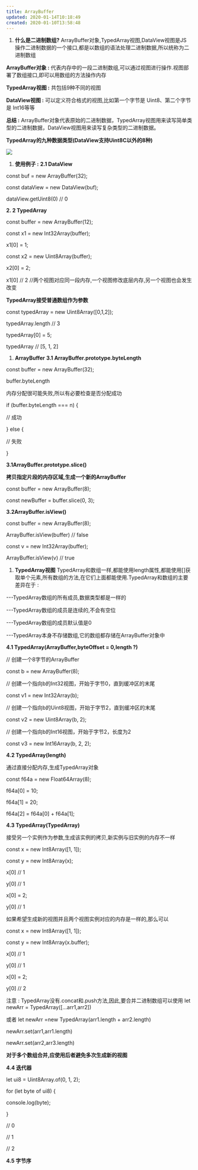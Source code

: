 ```yaml
---
title: ArrayBuffer
updated: 2020-01-14T10:18:49
created: 2020-01-10T13:58:48
---
```


1.  **什么是二进制数组?**
ArrayBuffer对象,TypedArray视图,DataView视图是JS 操作二进制数据的一个接口,都是以数组的语法处理二进制数据,所以统称为二进制数组

**ArrayBuffer对象 :** 代表内存中的一段二进制数组,可以通过视图进行操作.视图部署了数组接口,即可以用数组的方法操作内存

**TypedArray视图 :** 共包括9种不同的视图

**DataView视图 :** 可以定义符合格式的视图,比如第一个字节是 Uint8、第二个字节是 Int16等等

**总结 :** ArrayBuffer对象代表原始的二进制数据，TypedArray视图用来读写简单类型的二进制数据，DataView视图用来读写复杂类型的二进制数据。

**TypedArray的九种数据类型(DataView支持Uint8C以外的8种)**

![](C:\Users\hvgub\AppData\Local\Temp\第一笔记本\pandoc/media/image1.png)
1.  **使用例子 :**
**2.1 DataView**

const buf = new ArrayBuffer(32);

const dataView = new DataView(buf);

dataView.getUint8(0) // 0

**2. 2 TypedArray**

const buffer = new ArrayBuffer(12);

const x1 = new Int32Array(buffer);

x1\[0\] = 1;

const x2 = new Uint8Array(buffer);

x2\[0\] = 2;

x1\[0\] // 2 //两个视图对应同一段内存,一个视图修改底层内存,另一个视图也会发生改变

**TypedArray接受普通数组作为参数**

const typedArray = new Uint8Array(\[0,1,2\]);

typedArray.length // 3

typedArray\[0\] = 5;

typedArray // \[5, 1, 2\]
1.  **ArrayBuffer**
**3.1 ArrayBuffer.prototype.byteLength**

const buffer = new ArrayBuffer(32);

buffer.byteLength

内存分配很可能失败,所以有必要检查是否分配成功

if (buffer.byteLength === n) {

// 成功

} else {

// 失败

}

**3.1ArrayBuffer.prototype.slice()**

**拷贝指定片段的内存区域,生成一个新的ArrayBuffer**

const buffer = new ArrayBuffer(8);

const newBuffer = buffer.slice(0, 3);

**3.2ArrayBuffer.isView()**

const buffer = new ArrayBuffer(8);

ArrayBuffer.isView(buffer) // false

const v = new Int32Array(buffer);

ArrayBuffer.isView(v) // true
1.  **TypedArray视图**
TypedArray和数组一样,都能使用length属性,都能使用\[\]获取单个元素,所有数组的方法,在它们上面都能使用.TypedArray和数组的主要差异在于 :

---TypedArray数组的所有成员,数据类型都是一样的

---TypedArray数组的成员是连续的,不会有空位

---TypedArray数组的成员默认值是0

---TypedArray本身不存储数组,它的数组都存储在ArrayBuffer对象中

**4.1 TypedArray(ArrayBuffer,byteOffset = 0,length ?)**

// 创建一个8字节的ArrayBuffer

const b = new ArrayBuffer(8);

// 创建一个指向b的Int32视图，开始于字节0，直到缓冲区的末尾

const v1 = new Int32Array(b);

// 创建一个指向b的Uint8视图，开始于字节2，直到缓冲区的末尾

const v2 = new Uint8Array(b, 2);

// 创建一个指向b的Int16视图，开始于字节2，长度为2

const v3 = new Int16Array(b, 2, 2);

**4.2 TypedArray(length)**

通过直接分配内存,生成TypedArray对象

const f64a = new Float64Array(8);

f64a\[0\] = 10;

f64a\[1\] = 20;

f64a\[2\] = f64a\[0\] + f64a\[1\];

**4.3 TypedArray(TypedArray)**

接受另一个实例作为参数,生成该实例的拷贝,新实例与旧实例的内存不一样

const x = new Int8Array(\[1, 1\]);

const y = new Int8Array(x);

x\[0\] // 1

y\[0\] // 1

x\[0\] = 2;

y\[0\] // 1

如果希望生成新的视图并且两个视图实例对应的内存是一样的,那么可以

const x = new Int8Array(\[1, 1\]);

const y = new Int8Array(x.buffer);

x\[0\] // 1

y\[0\] // 1

x\[0\] = 2;

y\[0\] // 2

注意 : TypedArray没有.concat和.push方法,因此,要合并二进制数组可以使用 let newArr = TypedArray(\[…arr1,arr2\])

或者 let newArr =new TypedArray(arr1.length + arr2.length)

newArr.set(arr1,arr1.length)

newArr.set(arr2,arr3.length)

**对于多个数组合并,应使用后者避免多次生成新的视图**

**4.4 迭代器**

let ui8 = Uint8Array.of(0, 1, 2);

for (let byte of ui8) {

console.log(byte);

}

// 0

// 1

// 2

**4.5 字节序**
